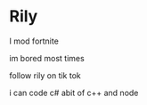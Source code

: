 # Rily

I mod fortnite

im bored most times

follow rily on tik tok

i can code c# abit of c++ and node
